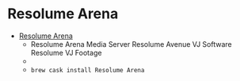 # Resolume Arena
- [Resolume Arena](https://resolume.com/)
  -  Resolume Arena Media Server Resolume Avenue VJ Software Resolume VJ Footage
  - 
  - `brew cask install Resolume Arena`
